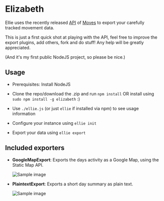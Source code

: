 Elizabeth
=========

Ellie uses the recently released [API](https://dev.moves-app.com/) of [Moves](http://www.moves-app.com/) to export your carefully tracked movement data.

This is just a first quick shot at playing with the API, feel free to improve the export plugins, add others, fork and do stuff! Any help will be greatly appreciated.

(And it's my first public NodeJS project, so please be nice.)

Usage
-----

* Prerequisites: Install NodeJS

* Clone the repo/download the .zip and run `npm install` OR install using `sudo npm install -g elizabeth` :)
* Use `./ellie.js` (or just `ellie` if installed via npm) to see usage information
* Configure your instance using `ellie init`
* Export your data using `ellie export`

Included exporters
------------------

* **GoogleMapExport**: Exports the days activity as a Google Map, using the Static Map API.

    ![Sample image](https://s3-eu-west-1.amazonaws.com/knusperfiles/elliemap.png)

* **PlaintextExport**: Exports a short day summary as plain text.

    ![Sample image](https://s3-eu-west-1.amazonaws.com/knusperfiles/ellieplaintext.png)





